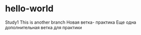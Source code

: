 # hello-world
Study1
This is another branch
Новая ветка- практика
Еще одна дополнительная ветка для практики
